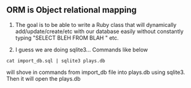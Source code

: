 ORM is Object relational mapping
-----

1. The goal is to be able to write a Ruby class that will dynamically add/update/create/etc with our database easily without constantly typing "SELECT BLEH FROM BLAH " etc.

2. I guess we are doing sqlite3... Commands like below
```terminal
cat import_db.sql | sqlite3 plays.db
```
will shove in commands from import_db file into plays.db using sqlite3. Then it will open the plays.db

